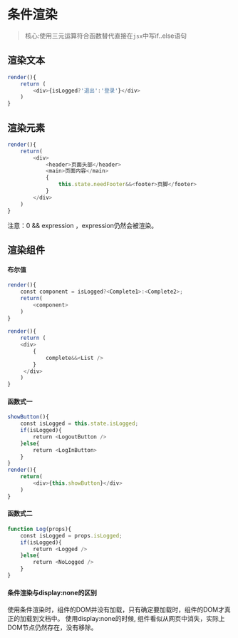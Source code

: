 # 条件渲染

> 核心:使用三元运算符合函数替代直接在`jsx`中写if..else语句

## 渲染文本

~~~js
render(){
    return (
        <div>{isLogged?'退出':'登录'}</div>
    )
}
~~~

## 渲染元素

~~~js
render(){
    return(
        <div>
            <header>页面头部</header>
            <main>页面内容</main>
            {
                this.state.needFooter&&<footer>页脚</footer>
            }
        </div>
    )
}
~~~

注意：0 && expression ，expression仍然会被渲染。

## 渲染组件

#### 布尔值

~~~js
render(){
    const component = isLogged?<Complete1>:<Complete2>;
    return(
        <component>
    )
}
​
render(){
    return (
    <div>
        {
            complete&&<List />
        }
     </div>
    )
}
~~~

#### 函数式一

~~~js
showButton(){
    const isLogged = this.state.isLogged;
    if(isLogged){
        return <LogoutButton />
    }else{
        return <LogInButton>
    }
}
render(){
    return(
        <div>{this.showButton}</div>
    )
}
~~~

#### 函数式二

~~~js
function Log(props){
    const isLogged = props.isLogged;
    if(isLogged){
        return <Logged />
    }else{
        return <NoLogged />
    }
}
~~~
#### 条件渲染与display:none的区别
使用条件渲染时，组件的DOM并没有加载，只有确定要加载时，组件的DOM才真正的加载到文档中。
使用display:none的时候, 组件看似从网页中消失，实际上DOM节点仍然存在，没有移除。